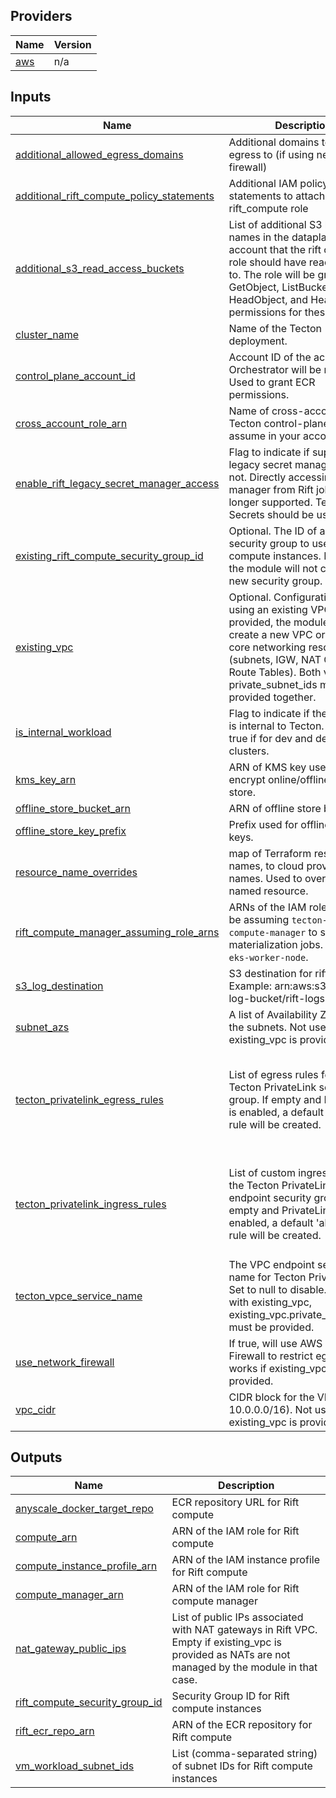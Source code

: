 <!-- BEGIN_TF_DOCS -->

## Providers

| Name | Version |
|------|---------|
| <a name="provider_aws"></a> [aws](#provider\_aws) | n/a |
## Inputs

| Name | Description | Type | Default | Required |
|------|-------------|------|---------|:--------:|
| <a name="input_additional_allowed_egress_domains"></a> [additional\_allowed\_egress\_domains](#input\_additional\_allowed\_egress\_domains) | Additional domains to allow egress to (if using network firewall) | `list(string)` | `[]` | no |
| <a name="input_additional_rift_compute_policy_statements"></a> [additional\_rift\_compute\_policy\_statements](#input\_additional\_rift\_compute\_policy\_statements) | Additional IAM policy statements to attach to the rift\_compute role | `list(any)` | `[]` | no |
| <a name="input_additional_s3_read_access_buckets"></a> [additional\_s3\_read\_access\_buckets](#input\_additional\_s3\_read\_access\_buckets) | List of additional S3 bucket names in the dataplane account that the rift compute role should have read access to. The role will be granted GetObject, ListBucket, HeadObject, and HeadBucket permissions for these buckets. | `list(string)` | `[]` | no |
| <a name="input_cluster_name"></a> [cluster\_name](#input\_cluster\_name) | Name of the Tecton deployment. | `string` | n/a | yes |
| <a name="input_control_plane_account_id"></a> [control\_plane\_account\_id](#input\_control\_plane\_account\_id) | Account ID of the account Orchestrator will be running in. Used to grant ECR permissions. | `string` | `null` | no |
| <a name="input_cross_account_role_arn"></a> [cross\_account\_role\_arn](#input\_cross\_account\_role\_arn) | Name of cross-account role Tecton control-plane will assume in your account. | `string` | `null` | no |
| <a name="input_enable_rift_legacy_secret_manager_access"></a> [enable\_rift\_legacy\_secret\_manager\_access](#input\_enable\_rift\_legacy\_secret\_manager\_access) | Flag to indicate if supporting legacy secret management or not. Directly accessing secret manager from Rift jobs is no longer supported. Tecton Secrets should be used instead | `bool` | `false` | no |
| <a name="input_existing_rift_compute_security_group_id"></a> [existing\_rift\_compute\_security\_group\_id](#input\_existing\_rift\_compute\_security\_group\_id) | Optional. The ID of an existing security group to use for Rift compute instances. If provided, the module will not create a new security group. | `string` | `null` | no |
| <a name="input_existing_vpc"></a> [existing\_vpc](#input\_existing\_vpc) | Optional. Configuration for using an existing VPC. If provided, the module will not create a new VPC or related core networking resources (subnets, IGW, NAT GWs, Route Tables). Both vpc\_id and private\_subnet\_ids must be provided together. | <pre>object({<br/>    vpc_id               = string<br/>    private_subnet_ids   = list(string)<br/>  })</pre> | `null` | no |
| <a name="input_is_internal_workload"></a> [is\_internal\_workload](#input\_is\_internal\_workload) | Flag to indicate if the workload is internal to Tecton. Set it to true if for dev and demo clusters. | `bool` | `false` | no |
| <a name="input_kms_key_arn"></a> [kms\_key\_arn](#input\_kms\_key\_arn) | ARN of KMS key used to encrypt online/offline feature store. | `string` | `null` | no |
| <a name="input_offline_store_bucket_arn"></a> [offline\_store\_bucket\_arn](#input\_offline\_store\_bucket\_arn) | ARN of offline store bucket. | `string` | n/a | yes |
| <a name="input_offline_store_key_prefix"></a> [offline\_store\_key\_prefix](#input\_offline\_store\_key\_prefix) | Prefix used for offline store keys. | `string` | `"offline-store/"` | no |
| <a name="input_resource_name_overrides"></a> [resource\_name\_overrides](#input\_resource\_name\_overrides) | map of Terraform resource names, to cloud provider names. Used to override any named resource. | `map(string)` | `{}` | no |
| <a name="input_rift_compute_manager_assuming_role_arns"></a> [rift\_compute\_manager\_assuming\_role\_arns](#input\_rift\_compute\_manager\_assuming\_role\_arns) | ARNs of the IAM roles that will be assuming `tecton-rift-compute-manager` to start rift materialization jobs. Typically `eks-worker-node`. | `list(string)` | n/a | yes |
| <a name="input_s3_log_destination"></a> [s3\_log\_destination](#input\_s3\_log\_destination) | S3 destination for rift job logs, Example: arn:aws:s3:::tecton-log-bucket/rift-logs | `string` | n/a | yes |
| <a name="input_subnet_azs"></a> [subnet\_azs](#input\_subnet\_azs) | A list of Availability Zones for the subnets. Not used if existing\_vpc is provided. | `list(string)` | `[]` | no |
| <a name="input_tecton_privatelink_egress_rules"></a> [tecton\_privatelink\_egress\_rules](#input\_tecton\_privatelink\_egress\_rules) | List of egress rules for the Tecton PrivateLink security group. If empty and PrivateLink is enabled, a default 'allow all' rule will be created. | <pre>list(object({<br/>    cidr        = string<br/>    from_port   = number<br/>    to_port     = number<br/>    protocol    = string<br/>    description = string<br/>  }))</pre> | `[]` | no |
| <a name="input_tecton_privatelink_ingress_rules"></a> [tecton\_privatelink\_ingress\_rules](#input\_tecton\_privatelink\_ingress\_rules) | List of custom ingress rules for the Tecton PrivateLink endpoint security group. If empty and PrivateLink is enabled, a default 'allow all' rule will be created. | <pre>list(object({<br/>    cidr        = string<br/>    from_port   = number<br/>    to_port     = number<br/>    protocol    = string<br/>    description = string<br/>  }))</pre> | `[]` | no |
| <a name="input_tecton_vpce_service_name"></a> [tecton\_vpce\_service\_name](#input\_tecton\_vpce\_service\_name) | The VPC endpoint service name for Tecton PrivateLink. Set to null to disable. If enabled with existing\_vpc, existing\_vpc.private\_subnet\_ids must be provided. | `string` | `null` | no |
| <a name="input_use_network_firewall"></a> [use\_network\_firewall](#input\_use\_network\_firewall) | If true, will use AWS Network Firewall to restrict egress. Only works if existing\_vpc is not provided. | `bool` | `false` | no |
| <a name="input_vpc_cidr"></a> [vpc\_cidr](#input\_vpc\_cidr) | CIDR block for the VPC (e.g. 10.0.0.0/16). Not used if existing\_vpc is provided. | `string` | `"10.0.0.0/16"` | no |  
## Outputs

| Name | Description |
|------|-------------|
| <a name="output_anyscale_docker_target_repo"></a> [anyscale\_docker\_target\_repo](#output\_anyscale\_docker\_target\_repo) | ECR repository URL for Rift compute |
| <a name="output_compute_arn"></a> [compute\_arn](#output\_compute\_arn) | ARN of the IAM role for Rift compute |
| <a name="output_compute_instance_profile_arn"></a> [compute\_instance\_profile\_arn](#output\_compute\_instance\_profile\_arn) | ARN of the IAM instance profile for Rift compute |
| <a name="output_compute_manager_arn"></a> [compute\_manager\_arn](#output\_compute\_manager\_arn) | ARN of the IAM role for Rift compute manager |
| <a name="output_nat_gateway_public_ips"></a> [nat\_gateway\_public\_ips](#output\_nat\_gateway\_public\_ips) | List of public IPs associated with NAT gateways in Rift VPC. Empty if existing\_vpc is provided as NATs are not managed by the module in that case. |
| <a name="output_rift_compute_security_group_id"></a> [rift\_compute\_security\_group\_id](#output\_rift\_compute\_security\_group\_id) | Security Group ID for Rift compute instances |
| <a name="output_rift_ecr_repo_arn"></a> [rift\_ecr\_repo\_arn](#output\_rift\_ecr\_repo\_arn) | ARN of the ECR repository for Rift compute |
| <a name="output_vm_workload_subnet_ids"></a> [vm\_workload\_subnet\_ids](#output\_vm\_workload\_subnet\_ids) | List (comma-separated string) of subnet IDs for Rift compute instances |
<!-- END_TF_DOCS -->